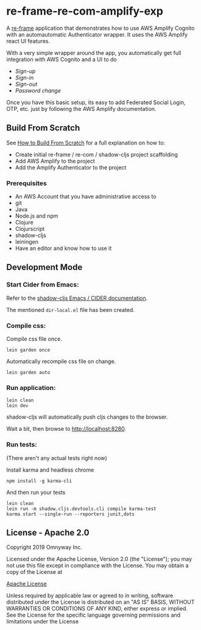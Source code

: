 # re-frame-re-com-amplify-exp

A [re-frame](https://github.com/Day8/re-frame) application that demonstrates how to use AWS Amplify Cognito with an automautomatic Authenticator wrapper. It uses the AWS Amplify react UI features. 

With a very simple wrapper around the app, you automatically get full
integration with AWS Cognito and a UI to do 
* _Sign-up_ 
* _Sign-in_ 
* _Sign-out_
* _Password change_

Once you have this basic setup, its easy to add Federated Social Login, OTP,
etc. just by following the AWS Amplify documentation.

## Build From Scratch

See [How to Build From Scratch](docs/how_to_build_from_scratch.md) for a full explanation on how to:
* Create initial re-frame / re-com / shadow-cljs project scaffolding
* Add AWS Amplify to the project
* Add the Amplify Authenticator to the project

### Prerequisites
* An AWS Account that you have administrative access to
* git
* Java
* Node.js and npm
* Clojure
* Clojurscript
* shadow-cljs
* leiningen
* Have an editor and know how to use it 

## Development Mode

### Start Cider from Emacs:

Refer to the [shadow-cljs Emacs / CIDER documentation](https://shadow-cljs.github.io/docs/UsersGuide.html#cider).

The mentioned `dir-local.el` file has been created.

### Compile css:

Compile css file once.

```
lein garden once
```

Automatically recompile css file on change.

```
lein garden auto
```

### Run application:

```
lein clean
lein dev
```

shadow-cljs will automatically push cljs changes to the browser.

Wait a bit, then browse to [http://localhost:8280](http://localhost:8280).

### Run tests:

(There aren't any actual tests right now)

Install karma and headless chrome

```
npm install -g karma-cli
```

And then run your tests

```
lein clean
lein run -m shadow.cljs.devtools.cli compile karma-test
karma start --single-run --reporters junit,dots
```

## License - Apache 2.0

Copyright 2019 Omnyway Inc.

Licensed under the Apache License, Version 2.0 (the "License");
you may not use this file except in compliance with the License.
You may obtain a copy of the License at

[Apache License](http://www.apache.org/licenses/LICENSE-2.0)

Unless required by applicable law or agreed to in writing, software
distributed under the License is distributed on an "AS IS" BASIS,
WITHOUT WARRANTIES OR CONDITIONS OF ANY KIND, either express or implied.
See the License for the specific language governing permissions and
limitations under the License
